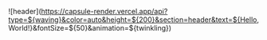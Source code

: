 ![header](https://capsule-render.vercel.app/api?type=${waving}&color=auto&height=${200}&section=header&text=${Hello, World!}&fontSize=${50}&animation=${twinkling})
